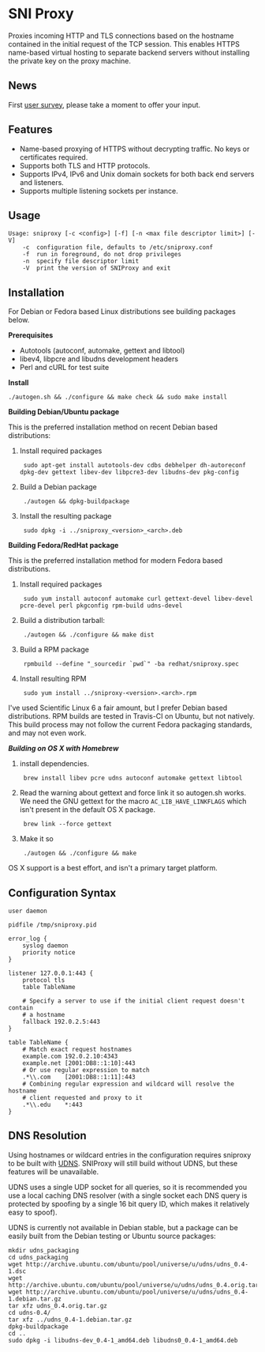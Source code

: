 SNI Proxy
=========

Proxies incoming HTTP and TLS connections based on the hostname contained in
the initial request of the TCP session. This enables HTTPS name-based virtual
hosting to separate backend servers without installing the private key on the
proxy machine.

News
----

First [user survey](https://docs.google.com/forms/d/1K9Wpm6dZqBl9w4vhx_t2sWhRvOeNbJ8n0DBzYOo6ILo/viewform), please take a moment to offer your input.

Features
--------
+ Name-based proxying of HTTPS without decrypting traffic. No keys or
  certificates required.
+ Supports both TLS and HTTP protocols.
+ Supports IPv4, IPv6 and Unix domain sockets for both back end servers and
  listeners.
+ Supports multiple listening sockets per instance.

Usage
-----

    Usage: sniproxy [-c <config>] [-f] [-n <max file descriptor limit>] [-V]
        -c  configuration file, defaults to /etc/sniproxy.conf
        -f  run in foreground, do not drop privileges
        -n  specify file descriptor limit
        -V  print the version of SNIProxy and exit


Installation
------------

For Debian or Fedora based Linux distributions see building packages below.

**Prerequisites**

+ Autotools (autoconf, automake, gettext and libtool)
+ libev4, libpcre and libudns development headers
+ Perl and cURL for test suite

**Install**

    ./autogen.sh && ./configure && make check && sudo make install

**Building Debian/Ubuntu package**

This is the preferred installation method on recent Debian based distributions:

1. Install required packages

        sudo apt-get install autotools-dev cdbs debhelper dh-autoreconf dpkg-dev gettext libev-dev libpcre3-dev libudns-dev pkg-config

2. Build a Debian package

        ./autogen && dpkg-buildpackage

3. Install the resulting package

        sudo dpkg -i ../sniproxy_<version>_<arch>.deb

**Building Fedora/RedHat package**

This is the preferred installation method for modern Fedora based distributions.

1. Install required packages

        sudo yum install autoconf automake curl gettext-devel libev-devel pcre-devel perl pkgconfig rpm-build udns-devel

2. Build a distribution tarball:

        ./autogen && ./configure && make dist

3. Build a RPM package

        rpmbuild --define "_sourcedir `pwd`" -ba redhat/sniproxy.spec

4. Install resulting RPM

        sudo yum install ../sniproxy-<version>.<arch>.rpm

I've used Scientific Linux 6 a fair amount, but I prefer Debian based
distributions. RPM builds are tested in Travis-CI on Ubuntu, but not natively.
This build process may not follow the current Fedora packaging standards, and
may not even work.

***Building on OS X with Homebrew***

1. install dependencies.

        brew install libev pcre udns autoconf automake gettext libtool

2. Read the warning about gettext and force link it so autogen.sh works. We need the GNU gettext for the macro `AC_LIB_HAVE_LINKFLAGS` which isn't present in the default OS X package.

        brew link --force gettext

3. Make it so

        ./autogen && ./configure && make

OS X support is a best effort, and isn't a primary target platform.


Configuration Syntax
--------------------

    user daemon

    pidfile /tmp/sniproxy.pid

    error_log {
        syslog daemon
        priority notice
    }

    listener 127.0.0.1:443 {
        protocol tls
        table TableName

        # Specify a server to use if the initial client request doesn't contain
        # a hostname
        fallback 192.0.2.5:443
    }

    table TableName {
        # Match exact request hostnames
        example.com 192.0.2.10:4343
        example.net [2001:DB8::1:10]:443
        # Or use regular expression to match
        .*\\.com    [2001:DB8::1:11]:443
        # Combining regular expression and wildcard will resolve the hostname
        # client requested and proxy to it
        .*\\.edu    *:443
    }

DNS Resolution
--------------

Using hostnames or wildcard entries in the configuration requires sniproxy to
be built with [UDNS](http://www.corpit.ru/mjt/udns.html). SNIProxy will still
build without UDNS, but these features will be unavailable.

UDNS uses a single UDP socket for all queries, so it is recommended you use a
local caching DNS resolver (with a single socket each DNS query is protected by
spoofing by a single 16 bit query ID, which makes it relatively easy to spoof).

UDNS is currently not available in Debian stable, but a package can be easily
built from the Debian testing or Ubuntu source packages:

    mkdir udns_packaging
    cd udns_packaging
    wget http://archive.ubuntu.com/ubuntu/pool/universe/u/udns/udns_0.4-1.dsc
    wget http://archive.ubuntu.com/ubuntu/pool/universe/u/udns/udns_0.4.orig.tar.gz
    wget http://archive.ubuntu.com/ubuntu/pool/universe/u/udns/udns_0.4-1.debian.tar.gz
    tar xfz udns_0.4.orig.tar.gz
    cd udns-0.4/
    tar xfz ../udns_0.4-1.debian.tar.gz
    dpkg-buildpackage
    cd ..
    sudo dpkg -i libudns-dev_0.4-1_amd64.deb libudns0_0.4-1_amd64.deb

